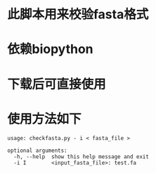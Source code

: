 # 此脚本用来校验fasta格式
# 依赖biopython
# 下载后可直接使用


# 使用方法如下
```
usage: checkfasta.py - i < fasta_file >

optional arguments:
  -h, --help  show this help message and exit
  -i I        <input_fasta_file>: test.fa
```
